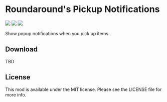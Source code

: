 # Roundaround's Pickup Notifications

<img src="https://img.shields.io/badge/Loader-Fabric-%23313e51?style=for-the-badge"/>
<img src="https://img.shields.io/badge/MC-1.18.1-%23313e51?style=for-the-badge"/>
<img src="https://img.shields.io/badge/Side-Client-%23313e51?style=for-the-badge"/>

Show popup notifications when you pick up items.

## Download

TBD

## License

This mod is available under the MIT license. Please see the LICENSE file for more info.